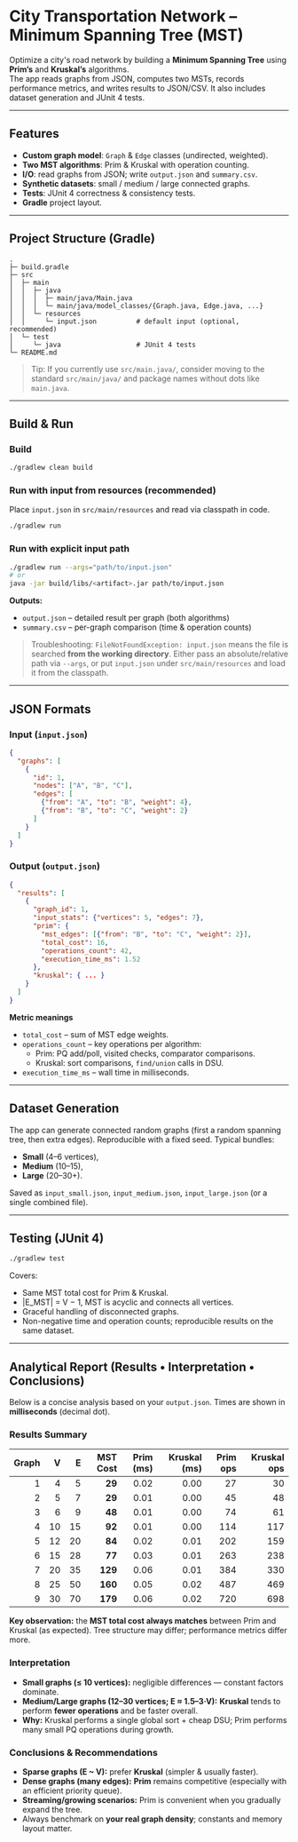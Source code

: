 # City Transportation Network – Minimum Spanning Tree (MST)

Optimize a city's road network by building a **Minimum Spanning Tree** using **Prim’s** and **Kruskal’s** algorithms.  
The app reads graphs from JSON, computes two MSTs, records performance metrics, and writes results to JSON/CSV. It also includes dataset generation and JUnit 4 tests.

---

## Features
- **Custom graph model**: `Graph` & `Edge` classes (undirected, weighted).
- **Two MST algorithms**: Prim & Kruskal with operation counting.
- **I/O**: read graphs from JSON; write `output.json` and `summary.csv`.
- **Synthetic datasets**: small / medium / large connected graphs.
- **Tests**: JUnit 4 correctness & consistency tests.
- **Gradle** project layout.

---

## Project Structure (Gradle)
```
.
├─ build.gradle
├─ src
│  ├─ main
│  │  ├─ java
│  │  │  ├─ main/java/Main.java
│  │  │  └─ main/java/model_classes/{Graph.java, Edge.java, ...}
│  │  └─ resources
│  │     └─ input.json          # default input (optional, recommended)
│  └─ test
│     └─ java                   # JUnit 4 tests
└─ README.md
```
> Tip: If you currently use `src/main.java/`, consider moving to the standard `src/main/java/` and package names without dots like `main.java`.

---

## Build & Run

### Build
```bash
./gradlew clean build
```

### Run with input from resources (recommended)
Place `input.json` in `src/main/resources` and read via classpath in code.
```bash
./gradlew run
```

### Run with explicit input path
```bash
./gradlew run --args="path/to/input.json"
# or
java -jar build/libs/<artifact>.jar path/to/input.json
```

**Outputs:**
- `output.json` – detailed result per graph (both algorithms)
- `summary.csv` – per-graph comparison (time & operation counts)

> Troubleshooting: `FileNotFoundException: input.json` means the file is searched **from the working directory**. Either pass an absolute/relative path via `--args`, or put `input.json` under `src/main/resources` and load it from the classpath.

---

## JSON Formats

### Input (`input.json`)
```json
{
  "graphs": [
    {
      "id": 1,
      "nodes": ["A", "B", "C"],
      "edges": [
        {"from": "A", "to": "B", "weight": 4},
        {"from": "B", "to": "C", "weight": 2}
      ]
    }
  ]
}
```

### Output (`output.json`)
```json
{
  "results": [
    {
      "graph_id": 1,
      "input_stats": {"vertices": 5, "edges": 7},
      "prim": {
        "mst_edges": [{"from": "B", "to": "C", "weight": 2}],
        "total_cost": 16,
        "operations_count": 42,
        "execution_time_ms": 1.52
      },
      "kruskal": { ... }
    }
  ]
}
```

**Metric meanings**
- `total_cost` – sum of MST edge weights.
- `operations_count` – key operations per algorithm:
  - Prim: PQ add/poll, visited checks, comparator comparisons.
  - Kruskal: sort comparisons, `find/union` calls in DSU.
- `execution_time_ms` – wall time in milliseconds.

---

## Dataset Generation
The app can generate connected random graphs (first a random spanning tree, then extra edges). Reproducible with a fixed seed. Typical bundles:
- **Small** (4–6 vertices),
- **Medium** (10–15),
- **Large** (20–30+).

Saved as `input_small.json`, `input_medium.json`, `input_large.json` (or a single combined file).

---

## Testing (JUnit 4)
```bash
./gradlew test
```
Covers:
- Same MST total cost for Prim & Kruskal.
- |E_MST| = V − 1, MST is acyclic and connects all vertices.
- Graceful handling of disconnected graphs.
- Non-negative time and operation counts; reproducible results on the same dataset.

---

## Analytical Report (Results • Interpretation • Conclusions)

Below is a concise analysis based on your `output.json`. Times are shown in **milliseconds** (decimal dot).

### Results Summary

| Graph | V | E | MST Cost | Prim (ms) | Kruskal (ms) | Prim ops | Kruskal ops |
|---:|---:|---:|---:|---:|---:|---:|---:|
| 1 | 4 | 5 | **29** | 0.02 | 0.00 | 27 | 30 |
| 2 | 5 | 7 | **29** | 0.01 | 0.00 | 45 | 48 |
| 3 | 6 | 9 | **48** | 0.01 | 0.00 | 74 | 61 |
| 4 | 10 | 15 | **92** | 0.01 | 0.00 | 114 | 117 |
| 5 | 12 | 20 | **84** | 0.02 | 0.01 | 202 | 159 |
| 6 | 15 | 28 | **77** | 0.03 | 0.01 | 263 | 238 |
| 7 | 20 | 35 | **129** | 0.06 | 0.01 | 384 | 330 |
| 8 | 25 | 50 | **160** | 0.05 | 0.02 | 487 | 469 |
| 9 | 30 | 70 | **179** | 0.06 | 0.02 | 720 | 698 |

**Key observation:** the **MST total cost always matches** between Prim and Kruskal (as expected). Tree structure may differ; performance metrics differ more.

### Interpretation
- **Small graphs (≤ 10 vertices):** negligible differences — constant factors dominate.
- **Medium/Large graphs (12–30 vertices; E ≈ 1.5–3·V):** **Kruskal** tends to perform **fewer operations** and be faster overall.
- **Why:** Kruskal performs a single global sort + cheap DSU; Prim performs many small PQ operations during growth.

### Conclusions & Recommendations
- **Sparse graphs (E ~ V):** prefer **Kruskal** (simpler & usually faster).
- **Dense graphs (many edges):** **Prim** remains competitive (especially with an efficient priority queue).
- **Streaming/growing scenarios:** Prim is convenient when you gradually expand the tree.
- Always benchmark on **your real graph density**; constants and memory layout matter.

